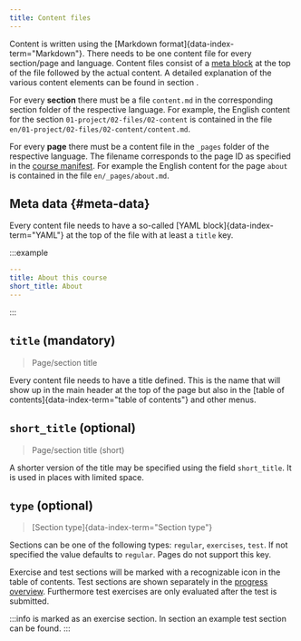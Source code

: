 ```yaml
---
title: Content files
---
```


Content is written using the [Markdown format]{data-index-term="Markdown"}.
There needs to be one content file for every section/page and language. Content
files consist of a [meta block](#meta-data) at the top of the file followed by
the actual content. A detailed explanation of the various content elements can
be found in section [](/section/02-elements).

For every **section** there must be a file `content.md` in the corresponding
section folder of the respective language. For example, the English content for
the section `01-project/02-files/02-content` is contained in the file
`en/01-project/02-files/02-content/content.md`.

For every **page** there must be a content file in the `_pages` folder of the
respective language. The filename corresponds to the page ID as specified in the
[course manifest](/section/01-project/02-files/01-manifest#pages). For example
the English content for the page `about` is contained in the file
`en/_pages/about.md`.

## Meta data {#meta-data}

Every content file needs to have a so-called [YAML
block]{data-index-term="YAML"} at the top of the file with at least a `title`
key.

:::example
```yaml
---
title: About this course
short_title: About
---
```
:::

## `title` (mandatory)

> Page/section title

Every content file needs to have a title defined. This is the name that will
show up in the main header at the top of the page but also in the [table of
contents]{data-index-term="table of contents"} and other menus.

## `short_title` (optional)

> Page/section title (short)

A shorter version of the title may be specified using the field `short_title`.
It is used in places with limited space.

## `type` (optional)

> [Section type]{data-index-term="Section type"}

Sections can be one of the following types: `regular`, `exercises`, `test`. If
not specified the value defaults to `regular`. Pages do not support this key.

Exercise and test sections will be marked with a recognizable icon in the table
of contents. Test sections are shown separately in the [progress
overview](___PROGRESS___). Furthermore test exercises are only evaluated after
the test is submitted.

:::info
[](/section/02-elements/07-interactive-exercises/01-text) is marked as an
exercise section. In section [](/section/03-test) an example test section can
be found.
:::
